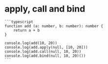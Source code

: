 <i class="time"></i>
<div class="head"><h1>apply, call and bind</h1></div>

````ad-abstract
```typescript
function add (a: number, b: number): number {
	return a + b
}

console.log(add(10, 20))
console.log(add.apply(null, [10, 20]))
console.log(add.call(null, 10, 20))
console.log(add.bind(null, 10, 20)())
```
````
